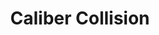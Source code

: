 ---
title: "Caliber Collision"
url: /san-antonio/caliber-collision-west-loop-1604-north/
shop: Autowerkstatt
---